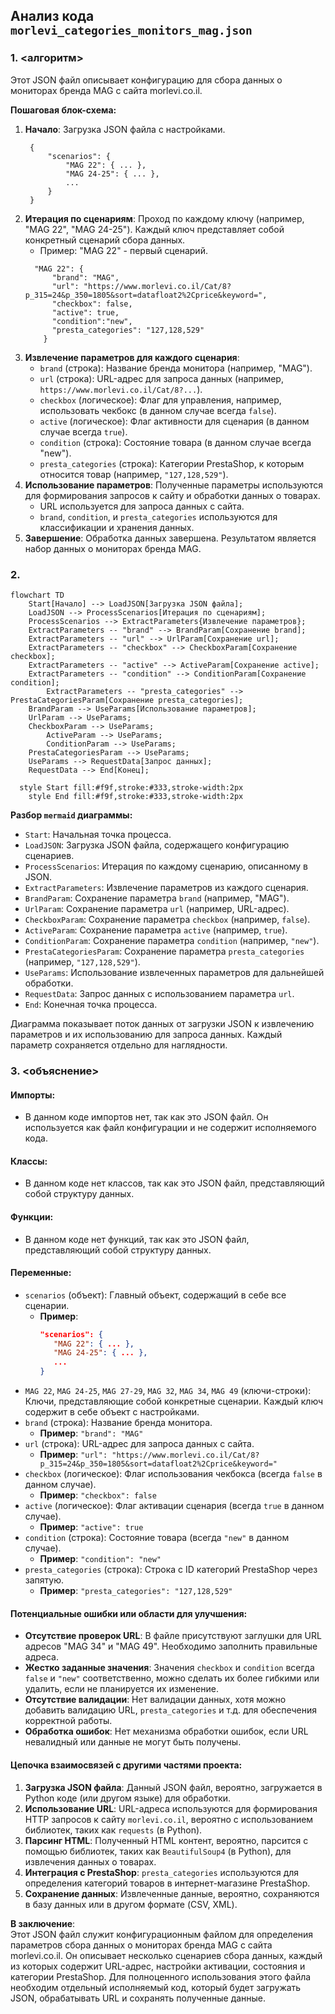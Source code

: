 ## Анализ кода `morlevi_categories_monitors_mag.json`

### 1. <алгоритм>

Этот JSON файл описывает конфигурацию для сбора данных о мониторах бренда MAG с сайта morlevi.co.il.

**Пошаговая блок-схема:**

1. **Начало**: Загрузка JSON файла с настройками.
   ```
    {
        "scenarios": {
            "MAG 22": { ... },
            "MAG 24-25": { ... },
            ...
        }
    }
   ```
2. **Итерация по сценариям**: Проход по каждому ключу (например, "MAG 22", "MAG 24-25"). Каждый ключ представляет собой конкретный сценарий сбора данных.
   *  Пример: "MAG 22" - первый сценарий.
   ```
     "MAG 22": {
         "brand": "MAG",
         "url": "https://www.morlevi.co.il/Cat/8?p_315=24&p_350=1805&sort=datafloat2%2Cprice&keyword=",
         "checkbox": false,
         "active": true,
         "condition":"new",
         "presta_categories": "127,128,529"
       }
   ```
3. **Извлечение параметров для каждого сценария**:
   - `brand` (строка): Название бренда монитора (например, "MAG").
   - `url` (строка): URL-адрес для запроса данных (например, `https://www.morlevi.co.il/Cat/8?...`).
   - `checkbox` (логическое): Флаг для управления, например, использовать чекбокс (в данном случае всегда `false`).
   - `active` (логическое): Флаг активности для сценария (в данном случае всегда `true`).
   - `condition` (строка): Состояние товара (в данном случае всегда "new").
   - `presta_categories` (строка): Категории PrestaShop, к которым относится товар (например, `"127,128,529"`).
4. **Использование параметров**: Полученные параметры используются для формирования запросов к сайту и обработки данных о товарах.
   -  URL используется для запроса данных с сайта.
   - `brand`, `condition`, и `presta_categories` используются для классификации и хранения данных.
5. **Завершение**: Обработка данных завершена. Результатом является набор данных о мониторах бренда MAG.

### 2. <mermaid>

```mermaid
flowchart TD
    Start[Начало] --> LoadJSON[Загрузка JSON файла];
    LoadJSON --> ProcessScenarios[Итерация по сценариям];
    ProcessScenarios --> ExtractParameters{Извлечение параметров};
    ExtractParameters -- "brand" --> BrandParam[Сохранение brand];
    ExtractParameters -- "url" --> UrlParam[Сохранение url];
    ExtractParameters -- "checkbox" --> CheckboxParam[Сохранение checkbox];
    ExtractParameters -- "active" --> ActiveParam[Сохранение active];
    ExtractParameters -- "condition" --> ConditionParam[Сохранение condition];
        ExtractParameters -- "presta_categories" --> PrestaCategoriesParam[Сохранение presta_categories];
    BrandParam --> UseParams[Использование параметров];
    UrlParam --> UseParams;
    CheckboxParam --> UseParams;
        ActiveParam --> UseParams;
        ConditionParam --> UseParams;
    PrestaCategoriesParam --> UseParams;
    UseParams --> RequestData[Запрос данных];
    RequestData --> End[Конец];

  style Start fill:#f9f,stroke:#333,stroke-width:2px
    style End fill:#f9f,stroke:#333,stroke-width:2px
```

**Разбор `mermaid` диаграммы:**

- `Start`: Начальная точка процесса.
- `LoadJSON`: Загрузка JSON файла, содержащего конфигурацию сценариев.
- `ProcessScenarios`: Итерация по каждому сценарию, описанному в JSON.
- `ExtractParameters`: Извлечение параметров из каждого сценария.
- `BrandParam`: Сохранение параметра `brand` (например, "MAG").
- `UrlParam`: Сохранение параметра `url` (например, URL-адрес).
- `CheckboxParam`: Сохранение параметра `checkbox` (например, `false`).
- `ActiveParam`: Сохранение параметра `active` (например, `true`).
- `ConditionParam`: Сохранение параметра `condition` (например, `"new"`).
- `PrestaCategoriesParam`: Сохранение параметра `presta_categories` (например, `"127,128,529"`).
- `UseParams`: Использование извлеченных параметров для дальнейшей обработки.
- `RequestData`: Запрос данных с использованием параметра `url`.
- `End`: Конечная точка процесса.

Диаграмма показывает поток данных от загрузки JSON к извлечению параметров и их использованию для запроса данных. Каждый параметр сохраняется отдельно для наглядности.

### 3. <объяснение>

#### Импорты:

- В данном коде импортов нет, так как это JSON файл. Он используется как файл конфигурации и не содержит исполняемого кода.

#### Классы:

- В данном коде нет классов, так как это JSON файл, представляющий собой структуру данных.

#### Функции:

- В данном коде нет функций, так как это JSON файл, представляющий собой структуру данных.

#### Переменные:

- `scenarios` (объект): Главный объект, содержащий в себе все сценарии.
    -  **Пример**:
        ```json
        "scenarios": {
           "MAG 22": { ... },
           "MAG 24-25": { ... },
           ...
        }
        ```
- `MAG 22`, `MAG 24-25`, `MAG 27-29`, `MAG 32`, `MAG 34`, `MAG 49` (ключи-строки): Ключи, представляющие собой конкретные сценарии. Каждый ключ содержит в себе объект с настройками.
- `brand` (строка): Название бренда монитора.
    -  **Пример**: `"brand": "MAG"`
- `url` (строка): URL-адрес для запроса данных с сайта.
    -  **Пример**: `"url": "https://www.morlevi.co.il/Cat/8?p_315=24&p_350=1805&sort=datafloat2%2Cprice&keyword="`
- `checkbox` (логическое): Флаг использования чекбокса (всегда `false` в данном случае).
    - **Пример**: `"checkbox": false`
- `active` (логическое): Флаг активации сценария (всегда `true` в данном случае).
    - **Пример**: `"active": true`
- `condition` (строка): Состояние товара (всегда `"new"` в данном случае).
    -  **Пример**: `"condition": "new"`
- `presta_categories` (строка): Строка с ID категорий PrestaShop через запятую.
    -  **Пример**: `"presta_categories": "127,128,529"`

#### Потенциальные ошибки или области для улучшения:

- **Отсутствие проверок URL**: В файле присутствуют заглушки для URL адресов "MAG 34" и "MAG 49". Необходимо заполнить правильные адреса.
- **Жестко заданные значения**: Значения `checkbox` и `condition` всегда `false` и `"new"` соответственно, можно сделать их более гибкими или удалить, если не планируется их изменение.
- **Отсутствие валидации**: Нет валидации данных, хотя можно добавить валидацию URL, `presta_categories` и т.д. для обеспечения корректной работы.
- **Обработка ошибок**: Нет механизма обработки ошибок, если URL невалидный или данные не могут быть получены.

#### Цепочка взаимосвязей с другими частями проекта:

1. **Загрузка JSON файла**: Данный JSON файл, вероятно, загружается в Python коде (или другом языке) для обработки.
2. **Использование URL**: URL-адреса используются для формирования HTTP запросов к сайту `morlevi.co.il`, вероятно с использованием библиотек, таких как `requests` (в Python).
3. **Парсинг HTML**: Полученный HTML контент, вероятно, парсится с помощью библиотек, таких как `BeautifulSoup4` (в Python), для извлечения данных о товарах.
4. **Интеграция с PrestaShop**: `presta_categories` используются для определения категорий товаров в интернет-магазине PrestaShop.
5. **Сохранение данных**: Извлеченные данные, вероятно, сохраняются в базу данных или в другом формате (CSV, XML).

**В заключение**:  
Этот JSON файл служит конфигурационным файлом для определения параметров сбора данных о мониторах бренда MAG с сайта morlevi.co.il. Он описывает несколько сценариев сбора данных, каждый из которых содержит URL-адрес, настройки активации, состояния и категории PrestaShop.  Для полноценного использования этого файла необходим отдельный исполняемый код, который будет загружать JSON, обрабатывать URL и сохранять полученные данные.